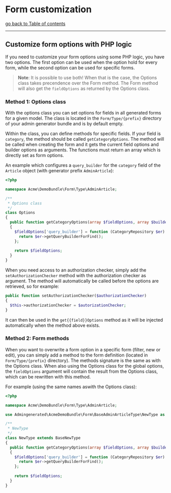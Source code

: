 # Form customization

[go back to Table of contents][back-to-index]

-----

## Customize form options with PHP logic

If you need to customize your form options using some PHP logic, you have two options. The first option can be used 
when the option hold for every form, while the second option can be used for specific forms.

> **Note**: It is possible to use both! When that is the case, the Options class takes precendence over the Form method. 
The Form method will also get the `fieldOptions` as returned by the Options class.

### Method 1: Options class

With the options class you can set options for fields in all generated forms for a given model. The class is located 
in the `Form/Type/{prefix}` directory of your admin generator bundle and is by default empty.

Within the class, you can define methods for specific fields. If your field is `category`, the method should be 
called `getCategoryOptions`. The method will be called when creating the form and it gets the current field options 
and builder options as arguments. The functions must return an array which is directly set as form options.

An example which configures a `query_builder` for the `category` field of the `Article` object (with generator prefix 
`AdminArticle`):

```php
<?php

namespace Acme\DemoBundle\Form\Type\AdminArticle;

/**
 * Options class
 */
class Options
{
  public function getCategoryOptions(array $fieldOptions, array $builderOptions = array())
  {
    $fieldOptions['query_builder'] = function (CategoryRepository $er) {
      return $er->getQueryBuilderForFind();
    };
    
    return $fieldOptions;
  }
}
```

When you need access to an authorization checker, simply add the `setAuthorizationChecker` method with the authorization 
checker as argument. The method will automatically be called before the options are retrieved, so for example:

```php
public function setAuthorizationChecker($authorizationChecker)
{
  $this->authorizationChecker = $autorizationChecker;
}
```

It can then be used in the `get{{field}}Options` method as it will be injected automatically when the method above exists.

### Method 2: Form methods

When you want to overwrite a form option in a specific form (filter, new or edit), you can simply add a method to the 
form definition (located in `Form/Type/{prefix}` directory). The methods signature is the same as with the Options 
class. When also using the Options class for the global options, the `fieldOptions` argument will contain the result 
from the Options class, which can be rewritten with this method.

For example (using the same names aswith the Options class):

```php
<?php

namespace Acme\DemoBundle\Form\Type\AdminArticle;

use Admingenerated\AcmeDemoBundle\Form\BaseAdminArticleType\NewType as BaseNewType;

/**
 * NewType
 */
class NewType extends BaseNewType
{
  public function getCategoryOptions(array $fieldOptions, array $builderOptions = array())
  {
    $fieldOptions['query_builder'] = function (CategoryRepository $er) {
      return $er->getQueryBuilderForFind();
    };
    
    return $fieldOptions;
  }
}
```

[back-to-index]: ../documentation.md
